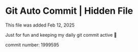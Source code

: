 # Git Auto Commit | Hidden File

This file was added Feb 12, 2025

Just for fun and keeping my daily git commit active 🤪

commit number: 1999595
